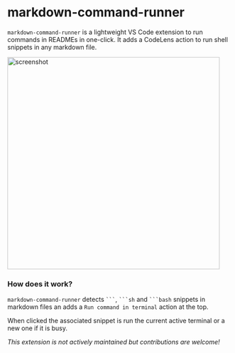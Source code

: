 # markdown-command-runner

`markdown-command-runner` is a lightweight VS Code extension to run commands in READMEs in one-click.
It adds a CodeLens action to run shell snippets in any markdown file.

<img width="478" alt="screenshot" src="https://user-images.githubusercontent.com/1406778/64465935-20934280-d163-11e9-8e0e-8dfd0f86fad3.png">

### How does it work?

`markdown-command-runner` detects `` ``` ``, `` ```sh `` and `` ```bash `` snippets in markdown files an adds
a `Run command in terminal` action at the top.

When clicked the associated snippet is run the current active terminal or a new one if it is busy.


*This extension is not actively maintained but contributions are welcome!*
